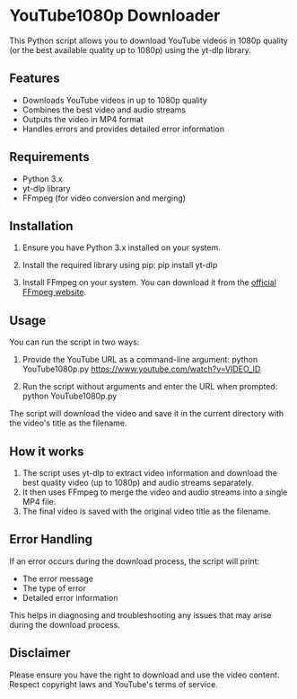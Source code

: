 # YouTube1080p Downloader

This Python script allows you to download YouTube videos in 1080p quality (or the best available quality up to 1080p) using the yt-dlp library.

## Features

- Downloads YouTube videos in up to 1080p quality
- Combines the best video and audio streams
- Outputs the video in MP4 format
- Handles errors and provides detailed error information

## Requirements

- Python 3.x
- yt-dlp library
- FFmpeg (for video conversion and merging)

## Installation

1. Ensure you have Python 3.x installed on your system.
2. Install the required library using pip:
pip install yt-dlp

3. Install FFmpeg on your system. You can download it from the [official FFmpeg website](https://ffmpeg.org/download.html).

## Usage

You can run the script in two ways:

1. Provide the YouTube URL as a command-line argument:
python YouTube1080p.py https://www.youtube.com/watch?v=VIDEO_ID

2. Run the script without arguments and enter the URL when prompted:
python YouTube1080p.py


The script will download the video and save it in the current directory with the video's title as the filename.

## How it works

1. The script uses yt-dlp to extract video information and download the best quality video (up to 1080p) and audio streams separately.
2. It then uses FFmpeg to merge the video and audio streams into a single MP4 file.
3. The final video is saved with the original video title as the filename.

## Error Handling

If an error occurs during the download process, the script will print:
- The error message
- The type of error
- Detailed error information

This helps in diagnosing and troubleshooting any issues that may arise during the download process.

## Disclaimer

Please ensure you have the right to download and use the video content. Respect copyright laws and YouTube's terms of service.
